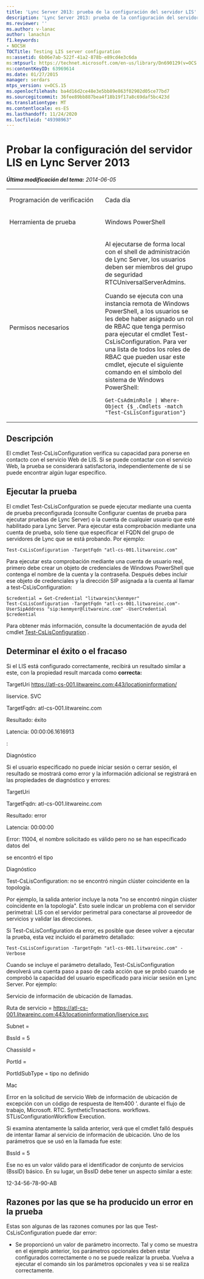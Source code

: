 ```yaml
---
title: 'Lync Server 2013: prueba de la configuración del servidor LIS'
description: 'Lync Server 2013: prueba de la configuración del servidor LIS.'
ms.reviewer: ''
ms.author: v-lanac
author: lanachin
f1.keywords:
- NOCSH
TOCTitle: Testing LIS server configuration
ms:assetid: 6b06e7ab-522f-41a2-878b-e89cd4e3c6da
ms:mtpsurl: https://technet.microsoft.com/en-us/library/Dn690129(v=OCS.15)
ms:contentKeyID: 63969614
ms.date: 01/27/2015
manager: serdars
mtps_version: v=OCS.15
ms.openlocfilehash: ba4d16d2ce48e3e5bb89e863f02902d05ce77bd7
ms.sourcegitcommit: 36fee89bb887bea4f18b19f17a8c69daf5bc423d
ms.translationtype: MT
ms.contentlocale: es-ES
ms.lasthandoff: 11/24/2020
ms.locfileid: "49398963"
---
```

# <a name="testing-lis-server-configuration-in-lync-server-2013"></a>Probar la configuración del servidor LIS en Lync Server 2013

<div data-xmlns="http://www.w3.org/1999/xhtml">

<div class="topic" data-xmlns="http://www.w3.org/1999/xhtml" data-msxsl="urn:schemas-microsoft-com:xslt" data-cs="https://msdn.microsoft.com/">

<div data-asp="https://msdn2.microsoft.com/asp">



</div>

<div id="mainSection">

<div id="mainBody">

<span> </span>

_**Última modificación del tema:** 2014-06-05_


<table>
<colgroup>
<col style="width: 50%" />
<col style="width: 50%" />
</colgroup>
<tbody>
<tr class="odd">
<td><p>Programación de verificación</p></td>
<td><p>Cada día</p></td>
</tr>
<tr class="even">
<td><p>Herramienta de prueba</p></td>
<td><p>Windows PowerShell</p></td>
</tr>
<tr class="odd">
<td><p>Permisos necesarios</p></td>
<td><p>Al ejecutarse de forma local con el shell de administración de Lync Server, los usuarios deben ser miembros del grupo de seguridad RTCUniversalServerAdmins.</p>
<p>Cuando se ejecuta con una instancia remota de Windows PowerShell, a los usuarios se les debe haber asignado un rol de RBAC que tenga permiso para ejecutar el cmdlet Test-CsLisConfiguration. Para ver una lista de todos los roles de RBAC que pueden usar este cmdlet, ejecute el siguiente comando en el símbolo del sistema de Windows PowerShell:</p>
<pre><code>Get-CsAdminRole | Where-Object {$_.Cmdlets -match &quot;Test-CsLisConfiguration&quot;}</code></pre></td>
</tr>
</tbody>
</table>


<div>

## <a name="description"></a>Descripción

El cmdlet Test-CsLisConfiguration verifica su capacidad para ponerse en contacto con el servicio Web de LIS. Si se puede contactar con el servicio Web, la prueba se considerará satisfactoria, independientemente de si se puede encontrar algún lugar específico.

</div>

<div>

## <a name="running-the-test"></a>Ejecutar la prueba

El cmdlet Test-CsLisConfguration se puede ejecutar mediante una cuenta de prueba preconfigurada (consulte Configurar cuentas de prueba para ejecutar pruebas de Lync Server) o la cuenta de cualquier usuario que esté habilitado para Lync Server. Para ejecutar esta comprobación mediante una cuenta de prueba, solo tiene que especificar el FQDN del grupo de servidores de Lync que se está probando. Por ejemplo:

    Test-CsLisConfiguration -TargetFqdn "atl-cs-001.litwareinc.com"

Para ejecutar esta comprobación mediante una cuenta de usuario real, primero debe crear un objeto de credenciales de Windows PowerShell que contenga el nombre de la cuenta y la contraseña. Después debes incluir ese objeto de credenciales y la dirección SIP asignada a la cuenta al llamar a test-CsLisConfiguration:

    $credential = Get-Credential "litwareinc\kenmyer"
    Test-CsLisConfiguration -TargetFqdn "atl-cs-001.litwareinc.com"-UserSipAddress "sip:kenmyer@litwareinc.com" -UserCredential $credential

Para obtener más información, consulte la documentación de ayuda del cmdlet [Test-CsLisConfiguration](https://docs.microsoft.com/powershell/module/skype/Test-CsLisConfiguration) .

</div>

<div>

## <a name="determining-success-or-failure"></a>Determinar el éxito o el fracaso

Si el LIS está configurado correctamente, recibirá un resultado similar a este, con la propiedad result marcada como **correcta:**

TargetUri https://atl-cs-001.litwareinc.com:443/locationinformation/

liservice. SVC

TargetFqdn: atl-cs-001.litwareinc.com

Resultado: éxito

Latencia: 00:00:06.1616913

:

Diagnóstico

Si el usuario especificado no puede iniciar sesión o cerrar sesión, el resultado se mostrará como error y la información adicional se registrará en las propiedades de diagnóstico y errores:

TargetUri

TargetFqdn: atl-cs-001.litwareinc.com

Resultado: error

Latencia: 00:00:00

Error: 11004, el nombre solicitado es válido pero no se han especificado datos del

se encontró el tipo

Diagnóstico

Test-CsLisConfiguration: no se encontró ningún clúster coincidente en la topología.

Por ejemplo, la salida anterior incluye la nota "no se encontró ningún clúster coincidente en la topología". Esto suele indicar un problema con el servidor perimetral: LIS con el servidor perimetral para conectarse al proveedor de servicios y validar las direcciones.

Si Test-CsLisConfiguration da error, es posible que desee volver a ejecutar la prueba, esta vez incluido el parámetro detallado:

    Test-CsLisConfiguration -TargetFqdn "atl-cs-001.litwareinc.com" -Verbose

Cuando se incluye el parámetro detallado, Test-CsLisConfiguration devolverá una cuenta paso a paso de cada acción que se probó cuando se comprobó la capacidad del usuario especificado para iniciar sesión en Lync Server. Por ejemplo:

Servicio de información de ubicación de llamadas.

Ruta de servicio = https://atl-cs-001.litwareinc.com:443/locationinformation/liservice.svc

Subnet =

BssId = 5

ChassisId =

PortId =

PortIdSubType = tipo no definido

Mac

Error en la solicitud de servicio Web de información de ubicación de excepción con un código de respuesta de Item400 '. durante el flujo de trabajo, Microsoft. RTC. SyntheticTrsnactions. workflows. STLisConfigurationWorkflow Execution.

Si examina atentamente la salida anterior, verá que el cmdlet falló después de intentar llamar al servicio de información de ubicación. Uno de los parámetros que se usó en la llamada fue este:

BssId = 5

Ese no es un valor válido para el identificador de conjunto de servicios (BssID) básico. En su lugar, un BssID debe tener un aspecto similar a este:

12-34-56-78-90-AB

</div>

<div>

## <a name="reasons-why-the-test-might-have-failed"></a>Razones por las que se ha producido un error en la prueba

Estas son algunas de las razones comunes por las que Test-CsLisConfiguration puede dar error:

  - Se proporcionó un valor de parámetro incorrecto. Tal y como se muestra en el ejemplo anterior, los parámetros opcionales deben estar configurados correctamente o no se puede realizar la prueba. Vuelva a ejecutar el comando sin los parámetros opcionales y vea si se realiza correctamente.

</div>

</div>

<span> </span>

</div>

</div>

</div>


